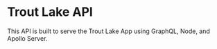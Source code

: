 # Trout Lake API
This API is built to serve the Trout Lake App using GraphQL, Node, and Apollo Server.